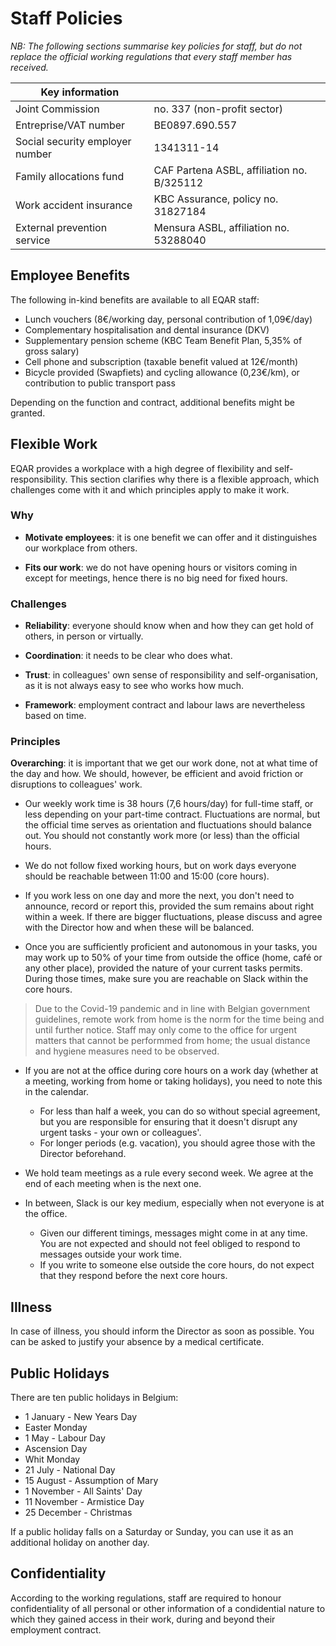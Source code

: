 # Staff Policies

*NB: The following sections summarise key policies for staff, but do not replace the official working regulations that every staff member has received.*

| **Key information**                   |                                               |
| ------------------------------------- | --------------------------------------------- |
| Joint Commission                      | no. 337 (non-profit sector)                   |
| Entreprise/VAT number                 | BE0897.690.557                                |
| Social security employer number       | 1341311-14                                    |
| Family allocations fund               | CAF Partena ASBL, affiliation no. B/325112    |
| Work accident insurance               | KBC Assurance, policy no. 31827184            |
| External prevention service           | Mensura ASBL, affiliation no. 53288040        |

## Employee Benefits

The following in-kind benefits are available to all EQAR staff:

- Lunch vouchers (8€/working day, personal contribution of 1,09€/day)
- Complementary hospitalisation and dental insurance (DKV)
- Supplementary pension scheme (KBC Team Benefit Plan, 5,35% of gross salary)
- Cell phone and subscription (taxable benefit valued at 12€/month)
- Bicycle provided (Swapfiets) and cycling allowance (0,23€/km), or contribution to public transport pass

Depending on the function and contract, additional benefits might be granted.

## Flexible Work

EQAR provides a workplace with a high degree of flexibility and self-responsibility. This section clarifies why there is a flexible approach, which challenges come with it and which principles apply to make it work.

### Why

* **Motivate employees**: it is one benefit we can offer and it distinguishes our workplace from others.

* **Fits our work**: we do not have opening hours or visitors coming in except for meetings, hence there is no big need for fixed hours.

### Challenges

* **Reliability**: everyone should know when and how they can get hold of others, in person or virtually.

* **Coordination**: it needs to be clear who does what.

* **Trust**: in colleagues' own sense of responsibility and self-organisation, as it is not always easy to see who works how much.

* **Framework**: employment contract and labour laws are nevertheless based on time.

### Principles

**Overarching**: it is important that we get our work done, not at what time of the day and how. We should, however, be efficient and avoid friction or disruptions to colleagues' work.

* Our weekly work time is 38 hours (7,6 hours/day) for full-time staff, or less depending on your part-time contract. Fluctuations are normal, but the official time serves as orientation and fluctuations should balance out. You should not constantly work more (or less) than the official hours.

* We do not follow fixed working hours, but on work days everyone should be reachable between 11:00 and 15:00 (core hours).

* If you work less on one day and more the next, you don't need to announce, record or report this, provided the sum remains about right within a week. If there are bigger fluctuations, please discuss and agree with the Director how and when these will be balanced.

* Once you are sufficiently proficient and autonomous in your tasks, you may work up to 50% of your time from outside the office (home, café or any other place), provided the nature of your current tasks permits. During those times, make sure you are reachable on Slack within the core hours.

> Due to the Covid-19 pandemic and in line with Belgian government guidelines, remote work from home is the norm for the time being and until further notice. Staff may only come to the office for urgent matters that cannot be performmed from home; the usual distance and hygiene measures need to be observed.

* If you are not at the office during core hours on a work day (whether at a meeting, working from home or taking holidays), you need to note this in the calendar.
    * For less than half a week, you can do so without special agreement, but you are responsible for ensuring that it doesn't disrupt any urgent tasks - your own or colleagues'.
    * For longer periods (e.g. vacation), you should agree those with the Director beforehand.

* We hold team meetings as a rule every second week. We agree at the end of each meeting when is the next one.

* In between, Slack is our key medium, especially when not everyone is at the office.
    * Given our different timings, messages might come in at any time. You are not expected and should not feel obliged to respond to messages outside your work time.
    * If you write to someone else outside the core hours, do not expect that they respond before the next core hours.

## Illness

In case of illness, you should inform the Director as soon as possible. You can be asked to justify your absence by a medical certificate.

## Public Holidays

There are ten public holidays in Belgium:

- 1 January - New Years Day
- Easter Monday
- 1 May - Labour Day
- Ascension Day
- Whit Monday
- 21 July - National Day
- 15 August - Assumption of Mary
- 1 November - All Saints' Day
- 11 November - Armistice Day
- 25 December - Christmas

If a public holiday falls on a Saturday or Sunday, you can use it as an additional holiday on another day.

## Confidentiality

According to the working regulations, staff are required to honour confidentiality of all personal or other information of a condidential nature to which they gained access in their work, during and beyond their employment contract.

